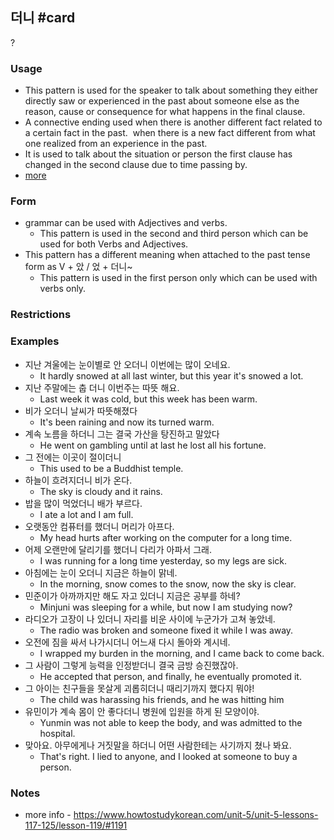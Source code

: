 ## 더니 #card
?
### Usage
- This pattern is used for the speaker to talk about something they either directly saw or experienced in the past about someone else as the reason, cause or consequence for what happens in the final clause.
- A connective ending used when there is another different fact related to a certain fact in the past.  when there is a new fact different from what one realized from an experience in the past.
- It is used to talk about the situation or person the first clause has changed in the second clause due to time passing by.
- [more](https://koreangrammardifferently.wordpress.com/2019/12/21/difference-between-%EB%8D%94%EB%8B%88-%EC%95%98-%EC%97%88%EB%8D%94%EB%8B%88-and-other-sentence-conjugation-patterns/)
### Form
- grammar can be used with Adjectives and verbs.
	- This pattern is used in the second and third person which can be used for both Verbs and Adjectives.
- This pattern has a different meaning when attached to the past tense form as V + 았 / 었 + 더니~
	- This pattern is used in the first person only which can be used with verbs only.
### Restrictions
### Examples
- 지난 겨울에는 눈이별로 안 오더니 이번에는 많이 오네요.
	- It hardly snowed at all last winter, but this year it's snowed a lot.
- 지난 주말에는 춥 더니 이번주는 따뜻 해요.
	- Last week it was cold, but this week has been warm.
- 비가 오더니 날씨가 따뜻해졌다
	- It's been raining and now its turned warm.
- 계속 노름을 하더니 그는 결국 가산을 탕진하고 말았다
	- He went on gambling until at last he lost all his fortune.
- 그 전에는 이곳이 절이더니
	- This used to be a Buddhist temple.
- 하늘이 흐려지더니 비가 온다.
	- The sky is cloudy and it rains.
- 밥을 많이 먹었더니 배가 부르다.
	- I ate a lot and I am full.
- 오랫동안 컴퓨터를 했더니 머리가 아프다.
	- My head hurts after working on the computer for a long time.
- 어제 오랜만에 달리기를 했더니 다리가 아파서 그래.
	- I was running for a long time yesterday, so my legs are sick.
- 아침에는 눈이 오더니 지금은 하늘이 맑네.
	- In the morning, snow comes to the snow, now the sky is clear.
- 민준이가 아까까지만 해도 자고 있더니 지금은 공부를 하네?
	- Minjuni was sleeping for a while, but now I am studying now?
- 라디오가 고장이 나 있더니 자리를 비운 사이에 누군가가 고쳐 놓았네.
	- The radio was broken and someone fixed it while I was away.
- 오전에 짐을 싸서 나가시더니 어느새 다시 돌아와 계시네.
	- I wrapped my burden in the morning, and I came back to come back.
- 그 사람이 그렇게 능력을 인정받더니 결국 금방 승진했잖아.
	- He accepted that person, and finally, he eventually promoted it.
- 그 아이는 친구들을 못살게 괴롭히더니 때리기까지 했다지 뭐야!
	- The child was harassing his friends, and he was hitting him
- 유민이가 계속 몸이 안 좋다더니 병원에 입원을 하게 된 모양이야.
	- Yunmin was not able to keep the body, and was admitted to the hospital.
- 맞아요. 아무에게나 거짓말을 하더니 어떤 사람한테는 사기까지 쳤나 봐요.
	- That's right. I lied to anyone, and I looked at someone to buy a person.
### Notes
- more info - https://www.howtostudykorean.com/unit-5/unit-5-lessons-117-125/lesson-119/#1191
<!--SR:!2025-01-31,47,250-->